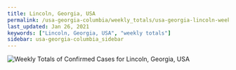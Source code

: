```yaml
---
title: Lincoln, Georgia, USA
permalink: /usa-georgia-columbia/weekly_totals/usa-georgia-lincoln-weekly_totals.html
last_updated: Jan 26, 2021
keywords: ["Lincoln, Georgia, USA", "weekly totals"]
sidebar: usa-georgia-columbia_sidebar
---
```


![Weekly Totals of Confirmed Cases for Lincoln, Georgia, USA](/covid_tracker/images/graphs/usa-georgia-lincoln-weekly_totals_graph.png)
